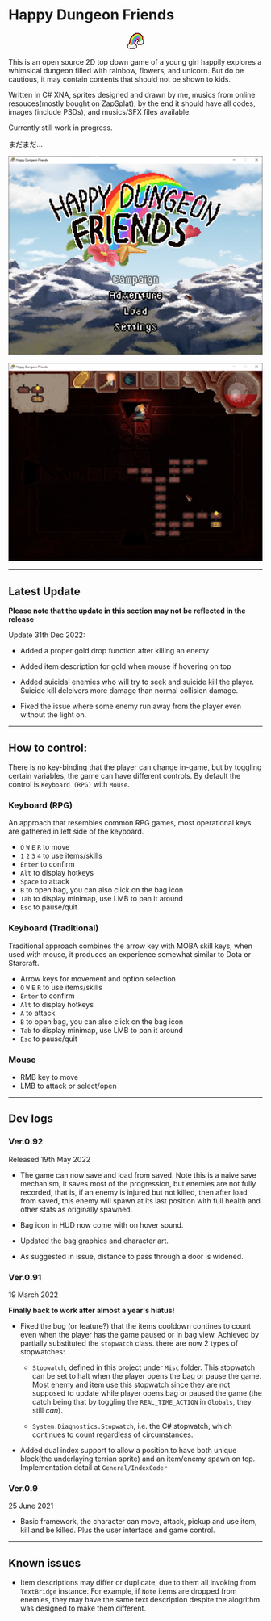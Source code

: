 # Happy Dungeon Friends

<p align="center">
  <img src="https://github.com/Amarthgul/HappyDungeonFriends/blob/main/Icon.bmp">
</p>

This is an open source 2D top down game of a young girl happily explores a whimsical dungeon 
filled with rainbow, flowers, and unicorn. But do be cautious, it may contain contents that should
not be shown to kids. 

Written in C# XNA, sprites designed and drawn by me, musics from online resouces(mostly bought on ZapSplat), 
by the end it should have all codes, images (include PSDs), and musics/SFX files available.

Currently still work in progress. 

まだまだ...

<p align="center">
	<img src="https://github.com/Amarthgul/HappyDungeonFriends/blob/main/Content/Screencap/W4hXXG4.png" width="512">
</p>

<p align="center">
	<img src="https://github.com/Amarthgul/HappyDungeonFriends/blob/main/Content/Screencap/lye4f1D.png" width="512">
</p>

--------------------------------------------------------

## Latest Update

**Please note that the update in this section may not be reflected in the release**

Update 31th Dec 2022:

* Added a proper gold drop function after killing an enemy 

* Added item description for gold when mouse if hovering on top

* Added suicidal enemies who will try to seek and suicide kill the player. Suicide kill deleivers
more damage than normal collision damage. 

* Fixed the issue where some enemy run away from the player even without the light on. 

--------------------------------------------------------

## How to control: 

There is no key-binding that the player can change in-game, but by toggling certain variables, 
the game can have different controls. By default the control is `Keyboard (RPG)` with `Mouse`.

### Keyboard (RPG)

An approach that resembles common RPG games, most operational keys are gathered in left side of the keyboard.

* `Q` `W` `E` `R` to move 
* `1` `2` `3` `4` to use items/skills
* `Enter` to confirm
* `Alt` to display hotkeys
* `Space` to attack 
* `B` to open bag, you can also click on the bag icon
* `Tab` to display minimap, use LMB to pan it around 
* `Esc` to pause/quit 

### Keyboard (Traditional)

Traditional approach combines the arrow key with MOBA skill keys, when used with mouse, it
produces an experience somewhat similar to Dota or Starcraft. 

* Arrow keys for movement and option selection
* `Q` `W` `E` `R` to use items/skills
* `Enter` to confirm
* `Alt` to display hotkeys
* `A` to attack
* `B` to open bag, you can also click on the bag icon
* `Tab` to display minimap, use LMB to pan it around 
* `Esc` to pause/quit 

### Mouse 
* RMB key to move 
* LMB to attack or select/open


--------------------------------------------------------

## Dev logs

### Ver.0.92

Released 19th May 2022

* The game can now save and load from saved. Note this is a naive save mechanism, it saves most of
the progression, but enemies are not fully recorded, that is, if an enemy is injured but not killed, 
then after load from saved, this enemy will spawn at its last position with full health and other stats
as originally spawned.

* Bag icon in HUD now come with on hover sound.

* Updated the bag graphics and character art.

* As suggested in issue, distance to pass through a door is widened.

### Ver.0.91

19 March 2022

**Finally back to work after almost a year's hiatus!**

* Fixed the bug (or feature?) that the items cooldown contines to count even when the player has
the game paused or in bag view. Achieved by partially substituted the `stopwatch` class. there 
are now 2 types of stopwatches:

  * `Stopwatch`, defined in this project under `Misc` folder. This stopwatch can be set to halt 
when the player opens the bag or pause the game. Most enemy and item use this stopwatch since
they are not supposed to update while player opens bag or paused the game (the catch being that 
by toggling the `REAL_TIME_ACTION` in `Globals`, they still *can*). 

  * `System.Diagnostics.Stopwatch`, i.e. the C# stopwatch, which continues to count regardless
of circumstances.  

* Added dual index support to allow a position to have both unique block(the underlaying terrian sprite)
and an item/enemy spawn on top. Implementation detail at `General/IndexCoder`

### Ver.0.9

25 June 2021

* Basic framework, the character can move, attack, pickup and use item, kill and be killed. 
Plus the user interface and game control.  

--------------------------------------------------------

## Known issues 

* Item descriptions may differ or duplicate, due to them all invoking from `TextBridge` instance. 
For example, if `Note` items are dropped from enemies, they may have the same text description despite
the alogrithm was designed to make them different. 